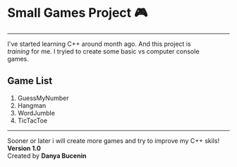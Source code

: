 # Small Games Project 🎮
---
I've started learning C++ around month ago. And this project is<br>
_training_ for me. I tryied to create some basic vs computer console<br>
games.
## Game List
1. GuessMyNumber
2. Hangman
3. WordJumble
4. TicTacToe
---
Sooner or later i will create more games and try to improve my C++ skils!<br>
__Version 1.0__ <br>
Created by __Danya Bucenin__